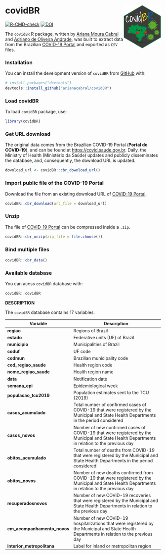 
<!-- README.md is generated from README.Rmd. Please edit that file -->

# covidBR <img src="man/figures/hex-sticker_covidBR.png" align="right" width = "120px"/>

<!-- badges: start -->

[![R-CMD-check](https://github.com/arianacabral/covidBR/workflows/R-CMD-check/badge.svg)](https://github.com/arianacabral/covidBR/actions)
[![DOI](https://zenodo.org/badge/561033989.svg)](https://zenodo.org/badge/latestdoi/561033989)
<!-- badges: end -->

The `covidBR` R package, written by [Ariana Moura
Cabral](https://orcid.org/0000-0002-9804-353X) and [Adriano de Oliveira
Andrade](https://orcid.org/0000-0002-5689-6606), was built to extract
data from the Brazilian [COVID-19 Portal](https://covid.saude.gov.br)
and exported as `CSV` files.

### Installation

You can install the development version of `covidBR` from
[GitHub](https://github.com/) with:

``` r
# install.packages("devtools")
devtools::install_github("arianacabral/covidBR")
```

### Load covidBR

To load `covidBR` package, use:

``` r
library(covidBR)
```

### Get URL download

The original data comes from the Brazilian COVID-19 Portal (**Portal do
COVID-19**), and can be found at <https://covid.saude.gov.br>. Daily,
the Ministry of Health (Ministério da Saúde) updates and publicly
disseminates the database, and, consequently, the download URL is
updated.

``` r
download_url <- covidBR::cbr_download_url()
```

### Import public file of the COVID-19 Portal

Download the file from an existing download URL of [COVID-19
Portal](https://covid.saude.gov.br).

``` r
covidBR::cbr_download(url_file = download_url)
```

### Unzip

The file of [COVID-19 Portal](https://covid.saude.gov.br) can be
compressed inside a `.zip`.

``` r
covidBR::cbr_unzip(zip_file = file.choose())
```

### Bind multiple files

``` r
covidBR::cbr_data()
```

### Available database

You can acess `covidBR` database with:

``` r
covidBR::covidBR
```

**DESCRIPTION**

The `covidBR` database contains 17 variables.

| Variable                    | Description                                                                                                                                     |
|-----------------------------|-------------------------------------------------------------------------------------------------------------------------------------------------|
| **regiao**                  | Regions of Brazil                                                                                                                               |
| **estado**                  | Federative units (UF) of Brazil                                                                                                                 |
| **municipio**               | Municipalities of Brazil                                                                                                                        |
| **coduf**                   | UF code                                                                                                                                         |
| **codmun**                  | Brazilian municipality code                                                                                                                     |
| **cod_regiao_saude**        | Health region code                                                                                                                              |
| **nome_regiao_saude**       | Health region name                                                                                                                              |
| **data**                    | Notification date                                                                                                                               |
| **semana_epi**              | Epidemiological week                                                                                                                            |
| **populacao_tcu2019**       | Population estimates sent to the TCU (2019)                                                                                                     |
| **casos_acumulado**         | Total number of confirmed cases of COVID-19 that were registered by the Municipal and State Health Departments in the period considered         |
| **casos_novos**             | Number of new confirmed cases of COVID-19 that were registered by the Municipal and State Health Departments in relation to the previous day    |
| **obitos_acumulado**        | Total number of deaths from COVID-19 that were registered by the Municipal and State Health Departments in the period considered                |
| **obitos_novos**            | Number of new deaths confirmed from COVID-19 that were registered by the Municipal and State Health Departments in relation to the previous day |
| **recuperadosnovos**        | Number of new COVID-19 recoveries that were registered by the Municipal and State Health Departments in relation to the previous day            |
| **em_acompanhamento_novos** | Number of new COVID-19 hospitalizations that were registered by the Municipal and State Health Departments in relation to the previous day      |
| **interior_metropolitana**  | Label for inland or metropolitan region                                                                                                         |
